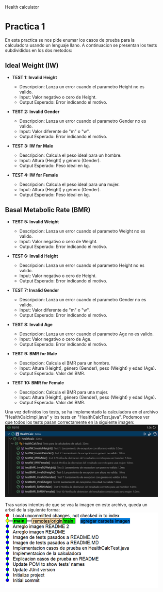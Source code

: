 Health calculator

# Practica 1
En esta practica se nos pide enumar los casos de prueba para la calculadora usando un lenguaje llano. A continuacion se presentan los tests subdivididos en los dos metodos:

## Ideal Weight (IW)

- **TEST 1: Invalid Height**
    - Descripcion: Lanza un error cuando el parametro Height no es valido.
    - Input: Valor negativo o cero de Height.
    - Output Esperado: Error indicando el motivo.

- **TEST 2: Invalid Gender**
    - Descripcion: Lanza un error cuando el parametro Gender no es valido.
    - Input: Valor diferente de "m" o "w".
    - Output Esperado: Error indicando el motivo.

- **TEST 3: IW for Male**
    - Descripcion: Calcula el peso ideal para un hombre.
    - Input: Altura (Height) y género (Gender).
    - Output Esperado: Peso ideal en kg.

- **TEST 4: IW for Female**
    - Descripcion: Calcula el peso ideal para una mujer.
    - Input: Altura (Height) y género (Gender).
    - Output Esperado: Peso ideal en kg.
    
## Basal Metabolic Rate (BMR)

- **TEST 5: Invalid Weight**
    - Descripcion: Lanza un error cuando el parametro Weight no es valido.
    - Input: Valor negativo o cero de Weight.
    - Output Esperado: Error indicando el motivo.

- **TEST 6: Invalid Height**
    - Descripcion: Lanza un error cuando el parametro Height no es valido.
    - Input: Valor negativo o cero de Height.
    - Output Esperado: Error indicando el motivo.

- **TEST 7: Invalid Gender**
    - Descripcion: Lanza un error cuando el parametro Gender no es valido.
    - Input: Valor diferente de "m" o "w".
    - Output Esperado: Error indicando el motivo.

- **TEST 8: Invalid Age**
    - Descripcion: Lanza un error cuando el parametro Age no es valido.
    - Input: Valor negativo o cero de Age.
    - Output Esperado: Error indicando el motivo.

- **TEST 9: BMR for Male**
    - Descripcion: Calcula el BMR para un hombre.
    - Input: Altura (Height), género (Gender), peso (Weight) y edad (Age).
    - Output Esperado: Valor del BMR.

- **TEST 10: BMR for Female**
    - Descripcion: Calcula el BMR para una mujer.
    - Input: Altura (Height), género (Gender), peso (Weight) y edad (Age).
    - Output Esperado: Valor del BMR.

Una vez definidos los tests, se ha implementado la calculadora en el archivo "HealthCalcImpl.java" y los tests en "HealthCalcTest.java". Podemos ver que todos los tests pasan correctamente en la siguiente imagen:
    ![tests_realizados](./images/tests.png "Tests pasados")

Tras varios intentos de que se vea la imagen en este archivo, queda un arbol de la siguiente forma:
    ![arbol](./images/arbol.png "arbol")
